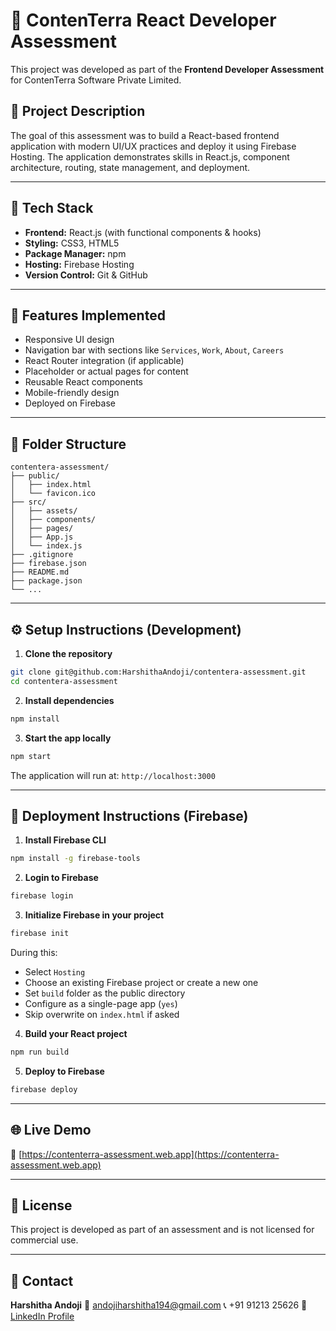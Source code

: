 # 📘 ContenTerra React Developer Assessment

This project was developed as part of the **Frontend Developer Assessment** for ContenTerra Software Private Limited.

## 🚀 Project Description

The goal of this assessment was to build a React-based frontend application with modern UI/UX practices and deploy it using Firebase Hosting. The application demonstrates skills in React.js, component architecture, routing, state management, and deployment.

---

## 🔧 Tech Stack

* **Frontend:** React.js (with functional components & hooks)
* **Styling:** CSS3, HTML5
* **Package Manager:** npm
* **Hosting:** Firebase Hosting
* **Version Control:** Git & GitHub

---

## 📌 Features Implemented

* Responsive UI design
* Navigation bar with sections like `Services`, `Work`, `About`, `Careers`
* React Router integration (if applicable)
* Placeholder or actual pages for content
* Reusable React components
* Mobile-friendly design
* Deployed on Firebase

---

## 🧱 Folder Structure

```
contentera-assessment/
├── public/
│   ├── index.html
│   └── favicon.ico
├── src/
│   ├── assets/
│   ├── components/
│   ├── pages/
│   ├── App.js
│   └── index.js
├── .gitignore
├── firebase.json
├── README.md
├── package.json
└── ...
```

---

## ⚙️ Setup Instructions (Development)

1. **Clone the repository**

```bash
git clone git@github.com:HarshithaAndoji/contentera-assessment.git
cd contentera-assessment
```

2. **Install dependencies**

```bash
npm install
```

3. **Start the app locally**

```bash
npm start
```

The application will run at: `http://localhost:3000`

---

## 🚀 Deployment Instructions (Firebase)

1. **Install Firebase CLI**

```bash
npm install -g firebase-tools
```

2. **Login to Firebase**

```bash
firebase login
```

3. **Initialize Firebase in your project**

```bash
firebase init
```

During this:

* Select `Hosting`
* Choose an existing Firebase project or create a new one
* Set `build` folder as the public directory
* Configure as a single-page app (`yes`)
* Skip overwrite on `index.html` if asked

4. **Build your React project**

```bash
npm run build
```

5. **Deploy to Firebase**

```bash
firebase deploy
```

---

## 🌐 Live Demo

🔗 [https://contenterra-assessment.web.app](https://contenterra-assessment.web.app)

---

## 📄 License

This project is developed as part of an assessment and is not licensed for commercial use.

---

## 📧 Contact

**Harshitha Andoji**
📧 [andojiharshitha194@gmail.com](mailto:andojiharshitha194@gmail.com)
📞 +91 91213 25626
🔗 [LinkedIn Profile](https://linkedin.com/in/harshitha-andoji)
